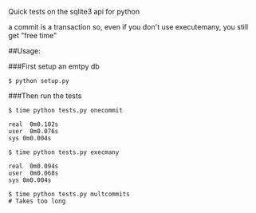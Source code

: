 Quick tests on the sqlite3 api for python

a commit is a transaction so, even if you don't use executemany, you still get "free time"

##Usage:

###First setup an emtpy db
```
$ python setup.py
```
###Then run the tests
```
$ time python tests.py onecommit

real  0m0.102s
user  0m0.076s
sys 0m0.004s
```
```
$ time python tests.py execmany

real  0m0.094s
user  0m0.068s
sys 0m0.004s
```
```
$ time python tests.py multcommits
# Takes too long
```
